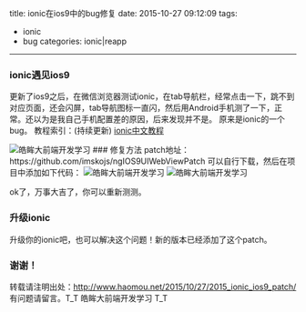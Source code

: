 title: ionic在ios9中的bug修复
date: 2015-10-27 09:12:09
tags:
- ionic
- bug
categories: ionic|reapp
---
### ionic遇见ios9
更新了ios9之后，在微信浏览器测试ionic，在tab导航栏，经常点击一下，跳不到对应页面，还会闪屏，tab导航图标一直闪，然后用Android手机测了一下，正常。还以为是我自己手机配置差的原因，后来发现并不是。
原来是ionic的一个bug。
教程索引：(持续更新)
[ionic中文教程](http://www.haomou.net/2014/10/06/2014_ionic_learn/)
<!--more-->
<img class="floatnone" alt="皓眸大前端开发学习" src="/images/ionic.png"/>
### 修复方法
patch地址：https://github.com/imskojs/ngIOS9UIWebViewPatch
可以自行下载，然后在项目中添加如下代码：
<img class="floatnone" alt="皓眸大前端开发学习" src="/images/ionic_patch_1.jpg"/>
<img class="floatnone" alt="皓眸大前端开发学习" src="/images/ionic_patch_2.png"/>

ok了，万事大吉了，你可以重新测测。

### 升级ionic
升级你的ionic吧，也可以解决这个问题！新的版本已经添加了这个patch。

### 谢谢！
转载请注明出处：http://www.haomou.net/2015/10/27/2015_ionic_ios9_patch/
有问题请留言。T_T  皓眸大前端开发学习  T_T
